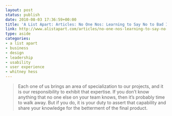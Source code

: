 ```yaml
---
layout: post
status: publish
date: 2010-08-03 17:36:59+00:00
title: 'A List Apart: Articles: No One Nos: Learning to Say No to Bad Ideas'
link: http://www.alistapart.com/articles/no-one-nos-learning-to-say-no-to-bad-ideas/
type: aside
categories:
- a list apart
- business
- design
- leadership
- usability
- user experience
- whitney hess
---
```


> Each one of us brings an area of specialization to our projects, and it is our responsibility to exhibit that expertise. If you don’t know anything that no one else on your team knows, then it’s probably time to walk away. But if you do, it is your duty to assert that capability and share your knowledge for the betterment of the final product.
